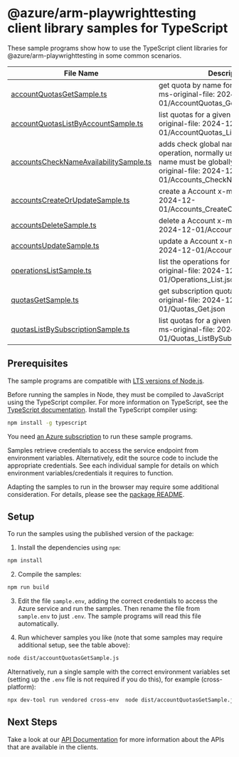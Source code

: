 # @azure/arm-playwrighttesting client library samples for TypeScript

These sample programs show how to use the TypeScript client libraries for @azure/arm-playwrighttesting in some common scenarios.

| **File Name**                                                                 | **Description**                                                                                                                                                             |
| ----------------------------------------------------------------------------- | --------------------------------------------------------------------------------------------------------------------------------------------------------------------------- |
| [accountQuotasGetSample.ts][accountquotasgetsample]                           | get quota by name for an account. x-ms-original-file: 2024-12-01/AccountQuotas_Get.json                                                                                     |
| [accountQuotasListByAccountSample.ts][accountquotaslistbyaccountsample]       | list quotas for a given account. x-ms-original-file: 2024-12-01/AccountQuotas_ListByAccount.json                                                                            |
| [accountsCheckNameAvailabilitySample.ts][accountschecknameavailabilitysample] | adds check global name availability operation, normally used if a resource name must be globally unique. x-ms-original-file: 2024-12-01/Accounts_CheckNameAvailability.json |
| [accountsCreateOrUpdateSample.ts][accountscreateorupdatesample]               | create a Account x-ms-original-file: 2024-12-01/Accounts_CreateOrUpdate.json                                                                                                |
| [accountsDeleteSample.ts][accountsdeletesample]                               | delete a Account x-ms-original-file: 2024-12-01/Accounts_Delete.json                                                                                                        |
| [accountsUpdateSample.ts][accountsupdatesample]                               | update a Account x-ms-original-file: 2024-12-01/Accounts_Update.json                                                                                                        |
| [operationsListSample.ts][operationslistsample]                               | list the operations for the provider x-ms-original-file: 2024-12-01/Operations_List.json                                                                                    |
| [quotasGetSample.ts][quotasgetsample]                                         | get subscription quota by name. x-ms-original-file: 2024-12-01/Quotas_Get.json                                                                                              |
| [quotasListBySubscriptionSample.ts][quotaslistbysubscriptionsample]           | list quotas for a given subscription Id. x-ms-original-file: 2024-12-01/Quotas_ListBySubscription.json                                                                      |

## Prerequisites

The sample programs are compatible with [LTS versions of Node.js](https://github.com/nodejs/release#release-schedule).

Before running the samples in Node, they must be compiled to JavaScript using the TypeScript compiler. For more information on TypeScript, see the [TypeScript documentation][typescript]. Install the TypeScript compiler using:

```bash
npm install -g typescript
```

You need [an Azure subscription][freesub] to run these sample programs.

Samples retrieve credentials to access the service endpoint from environment variables. Alternatively, edit the source code to include the appropriate credentials. See each individual sample for details on which environment variables/credentials it requires to function.

Adapting the samples to run in the browser may require some additional consideration. For details, please see the [package README][package].

## Setup

To run the samples using the published version of the package:

1. Install the dependencies using `npm`:

```bash
npm install
```

2. Compile the samples:

```bash
npm run build
```

3. Edit the file `sample.env`, adding the correct credentials to access the Azure service and run the samples. Then rename the file from `sample.env` to just `.env`. The sample programs will read this file automatically.

4. Run whichever samples you like (note that some samples may require additional setup, see the table above):

```bash
node dist/accountQuotasGetSample.js
```

Alternatively, run a single sample with the correct environment variables set (setting up the `.env` file is not required if you do this), for example (cross-platform):

```bash
npx dev-tool run vendored cross-env  node dist/accountQuotasGetSample.js
```

## Next Steps

Take a look at our [API Documentation][apiref] for more information about the APIs that are available in the clients.

[accountquotasgetsample]: https://github.com/Azure/azure-sdk-for-js/blob/main/sdk/playwrighttesting/arm-playwrighttesting/samples/v1/typescript/src/accountQuotasGetSample.ts
[accountquotaslistbyaccountsample]: https://github.com/Azure/azure-sdk-for-js/blob/main/sdk/playwrighttesting/arm-playwrighttesting/samples/v1/typescript/src/accountQuotasListByAccountSample.ts
[accountschecknameavailabilitysample]: https://github.com/Azure/azure-sdk-for-js/blob/main/sdk/playwrighttesting/arm-playwrighttesting/samples/v1/typescript/src/accountsCheckNameAvailabilitySample.ts
[accountscreateorupdatesample]: https://github.com/Azure/azure-sdk-for-js/blob/main/sdk/playwrighttesting/arm-playwrighttesting/samples/v1/typescript/src/accountsCreateOrUpdateSample.ts
[accountsdeletesample]: https://github.com/Azure/azure-sdk-for-js/blob/main/sdk/playwrighttesting/arm-playwrighttesting/samples/v1/typescript/src/accountsDeleteSample.ts
[accountsupdatesample]: https://github.com/Azure/azure-sdk-for-js/blob/main/sdk/playwrighttesting/arm-playwrighttesting/samples/v1/typescript/src/accountsUpdateSample.ts
[operationslistsample]: https://github.com/Azure/azure-sdk-for-js/blob/main/sdk/playwrighttesting/arm-playwrighttesting/samples/v1/typescript/src/operationsListSample.ts
[quotasgetsample]: https://github.com/Azure/azure-sdk-for-js/blob/main/sdk/playwrighttesting/arm-playwrighttesting/samples/v1/typescript/src/quotasGetSample.ts
[quotaslistbysubscriptionsample]: https://github.com/Azure/azure-sdk-for-js/blob/main/sdk/playwrighttesting/arm-playwrighttesting/samples/v1/typescript/src/quotasListBySubscriptionSample.ts
[apiref]: https://learn.microsoft.com/javascript/api/@azure/arm-playwrighttesting?view=azure-node-preview
[freesub]: https://azure.microsoft.com/free/
[package]: https://github.com/Azure/azure-sdk-for-js/tree/main/sdk/playwrighttesting/arm-playwrighttesting/README.md
[typescript]: https://www.typescriptlang.org/docs/home.html
